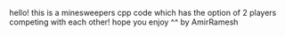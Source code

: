 hello!
this is a minesweepers cpp code which has the option of 2 players competing with each other! hope you enjoy ^^
by AmirRamesh

